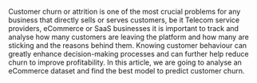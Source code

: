 Customer churn or attrition is one of the most crucial problems for any business that directly sells or serves customers, be it Telecom service providers, eCommerce or SaaS businesses it is important to track and analyse how many customers are leaving the platform and how many are sticking and the reasons behind them. 
Knowing customer behaviour can greatly enhance decision-making processes and can further help reduce churn to improve profitability. 
In this article, we are going to analyse an eCommerce dataset and find the best model to predict customer churn.
